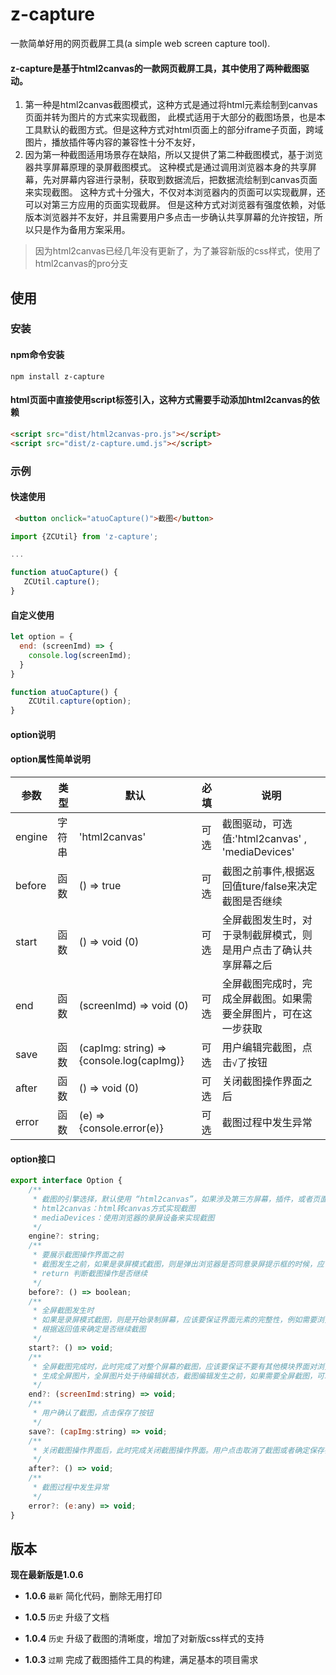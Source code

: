 # z-capture

一款简单好用的网页截屏工具(a simple web screen capture tool).
    
#### **z-capture是基于html2canvas的一款网页截屏工具，其中使用了两种截图驱动。**
 1. 第一种是html2canvas截图模式，这种方式是通过将html元素绘制到canvas页面并转为图片的方式来实现截图，
此模式适用于大部分的截图场景，也是本工具默认的截图方式。但是这种方式对html页面上的部分iframe子页面，跨域图片，播放插件等内容的兼容性十分不友好，
2. 因为第一种截图适用场景存在缺陷，所以又提供了第二种截图模式，基于浏览器共享屏幕原理的录屏截图模式。
这种模式是通过调用浏览器本身的共享屏幕，先对屏幕内容进行录制，获取到数据流后，把数据流绘制到canvas页面来实现截图。
这种方式十分强大，不仅对本浏览器内的页面可以实现截屏，还可以对第三方应用的页面实现截屏。
但是这种方式对浏览器有强度依赖，对低版本浏览器并不友好，并且需要用户多点击一步确认共享屏幕的允许按钮，所以只是作为备用方案采用。

> 因为html2canvas已经几年没有更新了，为了兼容新版的css样式，使用了html2canvas的pro分支

## 使用

### **安装**

#### **npm命令安装**

```shell
npm install z-capture
```

#### **html页面中直接使用script标签引入，这种方式需要手动添加html2canvas的依赖**

```html
<script src="dist/html2canvas-pro.js"></script>
<script src="dist/z-capture.umd.js"></script>
```


### **示例**

#### **快速使用**

```html
 <button onclick="atuoCapture()">截图</button>
```
```javascript
import {ZCUtil} from 'z-capture';

...

function atuoCapture() {
   ZCUtil.capture();
}
```


#### **自定义使用**

```javascript
let option = {
  end: (screenImd) => {
    console.log(screenImd);
  }
}

function atuoCapture() {
    ZCUtil.capture(option);
}
```

#### **option说明**

#### option属性简单说明
| 参数     | 类型  | 默认                                        | 必填 | 说明                                      |
|--------|-----|-------------------------------------------|----|-----------------------------------------|
| engine | 字符串 | 'html2canvas'                             | 可选 | 截图驱动，可选值:'html2canvas' , 'mediaDevices' |
| before | 函数  | () => true                                | 可选 | 截图之前事件,根据返回值ture/false来决定截图是否继续         |
| start  | 函数  | () => void (0)                            | 可选 | 全屏截图发生时，对于录制截屏模式，则是用户点击了确认共享屏幕之后        |
| end    | 函数  | (screenImd) => void (0)                   | 可选 | 全屏截图完成时，完成全屏截图。如果需要全屏图片，可在这一步获取         |
| save   | 函数  | (capImg: string) => {console.log(capImg)} | 可选 | 用户编辑完截图，点击`√`了按钮                        |
| after  | 函数  | () => void (0)                            | 可选 | 关闭截图操作界面之后                              |
| error  | 函数  | (e) => {console.error(e)}                 | 可选 | 截图过程中发生异常                               |

#### option接口
```javascript
export interface Option {
    /**
     * 截图的引擎选择，默认使用 “html2canvas”，如果涉及第三方屏幕，插件，或者页面中存在跨域iframe，请使用“mediaDevices”
     * html2canvas：html转canvas方式实现截图
     * mediaDevices：使用浏览器的录屏设备来实现截图
     */
    engine?: string;
    /**
     * 要展示截图操作界面之前
     * 截图发生之前，如果是录屏模式截图，则是弹出浏览器是否同意录屏提示框的时候，应该要保证不要有其他模块界面对浏览器主界面进行遮挡，例如浏览器外置的播放插件，需要在这一步隐藏。
     * return 判断截图操作是否继续
     */
    before?: () => boolean;
    /**
     * 全屏截图发生时
     * 如果是录屏模式截图，则是开始录制屏幕，应该要保证界面元素的完整性，例如需要浏览器外置的播放插件，需要在这一步显示。
     * 根据返回值来确定是否继续截图
     */
    start?: () => void;
    /**
     * 全屏截图完成时，此时完成了对整个屏幕的截图，应该要保证不要有其他模块界面对浏览器主界面进行遮挡，例如浏览器外置的播放插件，需要在这一步隐藏。
     * 生成全屏图片，全屏图片处于待编辑状态，截图编辑发生之前，如果需要全屏截图，可以在这一步得到
     */
    end?: (screenImd:string) => void;
    /**
     * 用户确认了截图，点击保存了按钮
     */
    save?: (capImg:string) => void;
    /**
     * 关闭截图操作界面后，此时完成关闭截图操作界面。用户点击取消了截图或者确定保存都会触发此事件。
     */
    after?: () => void;
    /**
     * 截图过程中发生异常
     */
    error?: (e:any) => void;
}
```
## 版本
**现在最新版是1.0.6**

- **1.0.6** `最新`
  简化代码，删除无用打印

- **1.0.5** `历史`
  升级了文档

- **1.0.4** `历史`
  升级了截图的清晰度，增加了对新版css样式的支持

- **1.0.3** `过期`
  完成了截图插件工具的构建，满足基本的项目需求